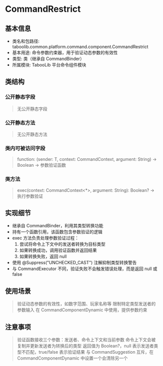 # CommandRestrict

## 基本信息
- 类名和包路径: taboolib.common.platform.command.component.CommandRestrict
- 基本用途: 命令参数约束器，用于验证动态参数的有效性
- 类型: 类（继承自 CommandBinder）
- 所属模块: TabooLib 平台命令组件模块

## 类结构

### 公开静态字段
> 无公开静态字段

### 公开静态方法
> 无公开静态方法

### 类内可被访问字段
> function: (sender: T, context: CommandContext<T>, argument: String) -> Boolean -> 参数验证函数

### 类方法
> exec(context: CommandContext<*>, argument: String): Boolean? -> 执行参数验证

## 实现细节
- 继承自 CommandBinder，利用其类型转换功能
- 持有一个函数引用，该函数包含参数验证的逻辑
- exec 方法负责处理参数验证过程：
  1. 尝试将命令上下文中的发送者转换为目标类型
  2. 如果转换成功，调用验证函数并返回结果
  3. 如果转换失败，返回 null
- 使用 @Suppress("UNCHECKED_CAST") 注解抑制类型转换警告
- 与 CommandExecutor 不同，验证失败不会触发错误处理，而是返回 null 或 false

## 使用场景
> 验证动态参数的有效性，如数字范围、玩家名称等
> 限制特定类型发送者的参数输入
> 在 CommandComponentDynamic 中使用，提供参数约束

## 注意事项
> 验证函数接收三个参数：发送者、命令上下文和当前参数
> 命令上下文会被复制并更新发送者为转换后的类型
> 返回值为 Boolean?，null 表示发送者类型不匹配，true/false 表示验证结果
> 与 CommandSuggestion 互斥，在 CommandComponentDynamic 中设置一个会清除另一个